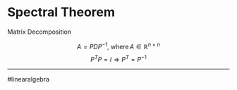 # Spectral Theorem
Matrix Decomposition

$$
A = PDP^{-1}, \;\mathrm{where}\, A \in \mathbb{R}^{n \times n}
$$
$$
P^{T}P = I \Rightarrow P^{T} = P^{-1}
$$




---
#linearalgebra 